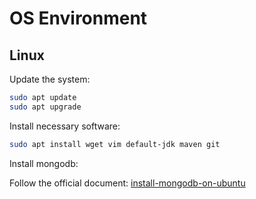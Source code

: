 OS Environment
=================

Linux
-----

Update the system:

```bash
sudo apt update
sudo apt upgrade
```

Install necessary software:

```bash
sudo apt install wget vim default-jdk maven git
```

Install mongodb:

Follow the official document: [install-mongodb-on-ubuntu](https://www.mongodb.com/docs/manual/tutorial/install-mongodb-on-ubuntu/)
